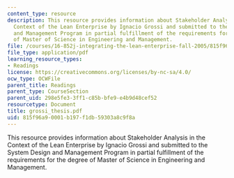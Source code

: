 ```yaml
---
content_type: resource
description: This resource provides information about Stakeholder Analysis in the
  Context of the Lean Enterprise by Ignacio Grossi and submitted to the System Design
  and Management Program in partial fulfillment of the requirements for the degree
  of Master of Science in Engineering and Management.
file: /courses/16-852j-integrating-the-lean-enterprise-fall-2005/815f96a90001b197f1db59303a8c9f8a_grossi_thesis.pdf
file_type: application/pdf
learning_resource_types:
- Readings
license: https://creativecommons.org/licenses/by-nc-sa/4.0/
ocw_type: OCWFile
parent_title: Readings
parent_type: CourseSection
parent_uid: 298e5fe3-3ff1-c85b-bfe9-e4b9d48cef52
resourcetype: Document
title: grossi_thesis.pdf
uid: 815f96a9-0001-b197-f1db-59303a8c9f8a
---
```

This resource provides information about Stakeholder Analysis in the Context of the Lean Enterprise by Ignacio Grossi and submitted to the System Design and Management Program in partial fulfillment of the requirements for the degree of Master of Science in Engineering and Management.